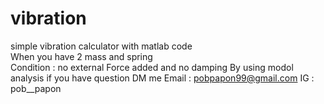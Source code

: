 # vibration  
simple vibration calculator with matlab code  
When you have 2 mass and spring  
Condition : no external Force added and no damping
By using modol analysis
if you have question DM me 
Email : pobpapon99@gmail.com
IG : pob__papon
